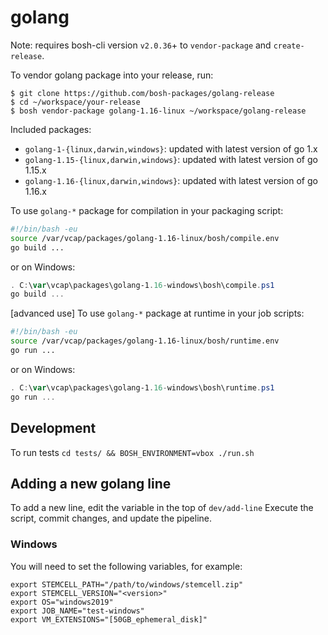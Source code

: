 # golang

Note: requires bosh-cli version `v2.0.36`+ to `vendor-package` and `create-release`.

To vendor golang package into your release, run:

```
$ git clone https://github.com/bosh-packages/golang-release
$ cd ~/workspace/your-release
$ bosh vendor-package golang-1.16-linux ~/workspace/golang-release
```

Included packages:

- `golang-1-{linux,darwin,windows}`: updated with latest version of go 1.x
- `golang-1.15-{linux,darwin,windows}`: updated with latest version of go 1.15.x
- `golang-1.16-{linux,darwin,windows}`: updated with latest version of go 1.16.x

To use `golang-*` package for compilation in your packaging script:

```bash
#!/bin/bash -eu
source /var/vcap/packages/golang-1.16-linux/bosh/compile.env
go build ...
```
or on Windows:

```powershell
. C:\var\vcap\packages\golang-1.16-windows\bosh\compile.ps1
go build ...
```
[advanced use] To use `golang-*` package at runtime in your job scripts:

```bash
#!/bin/bash -eu
source /var/vcap/packages/golang-1.16-linux/bosh/runtime.env
go run ...
```
or on Windows:

```powershell
. C:\var\vcap\packages\golang-1.16-windows\bosh\runtime.ps1
go run ...
```

## Development

To run tests `cd tests/ && BOSH_ENVIRONMENT=vbox ./run.sh`

## Adding a new golang line

To add a new line, edit the variable in the top of `dev/add-line`
Execute the script, commit changes, and update the pipeline.

### Windows

You will need to set the following variables, for example:

```
export STEMCELL_PATH="/path/to/windows/stemcell.zip"
export STEMCELL_VERSION="<version>"
export OS="windows2019"
export JOB_NAME="test-windows"
export VM_EXTENSIONS="[50GB_ephemeral_disk]"
```
